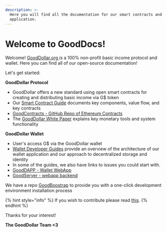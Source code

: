 ```yaml
---
description: >-
  Here you will find all the documentation for our smart contracts and wallet
  application.
---
```


# Welcome to GoodDocs!

Welcome! [GoodDollar.org ](https://github.com/GoodDollar/GoodBootstrap/tree/25233b5ee6d1a1cc74f291940339383c3bd3f455/docs/www.gooddollar.org)is a 100% non-profit basic income protocol and wallet. Here you can find all of our open-source documentation!

Let's get started:

**GoodDollar Protocol**

* GoodDollar offers a new standard using open smart contracts for creating and distributing basic income via G$ token
* Our [Smart Contract Guide](https://docs.gooddollar.org/smart-contracts-guide) documents key components, value flow, and key contracts
* [GoodContracts - GitHub Repo of Ethereum Contracts ](https://github.com/GoodDollar/GoodContracts)
* The [GoodDollar White Paper](https://whitepaper.gooddollar.org) explains key monetary tools and system functionality&#x20;

**GoodDollar Wallet**

* User's access G$ via the GoodDollar wallet
* [Wallet Developer Guides](developer-guides/) provide an overview of the architecture of our wallet application and our approach to decentralized storage and identity
* In some of the guides, we also have links to issues you could start with.&#x20;
* [GoodDAPP - Wallet WebApp](https://github.com/GoodDollar/GoodDAPP)
* [GoodServer - webapp backend](https://github.com/GoodDollar/GoodServer)

We have a repo [GoodBoostrap](https://github.com/GoodDollar/GoodBootstrap) to provide you with a one-click development environment installation process

{% hint style="info" %}
If you wish to contribute please read [this](contributing.md).
{% endhint %}

Thanks for your interest!

**The GoodDollar Team <3**
